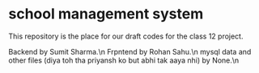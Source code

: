 # school management system
This repository is the place for our draft codes for the class 12 project.

Backend by Sumit Sharma.\n
Frpntend by Rohan Sahu.\n
mysql data and other files (diya toh tha priyansh ko but abhi tak aaya nhi) by None.\n
